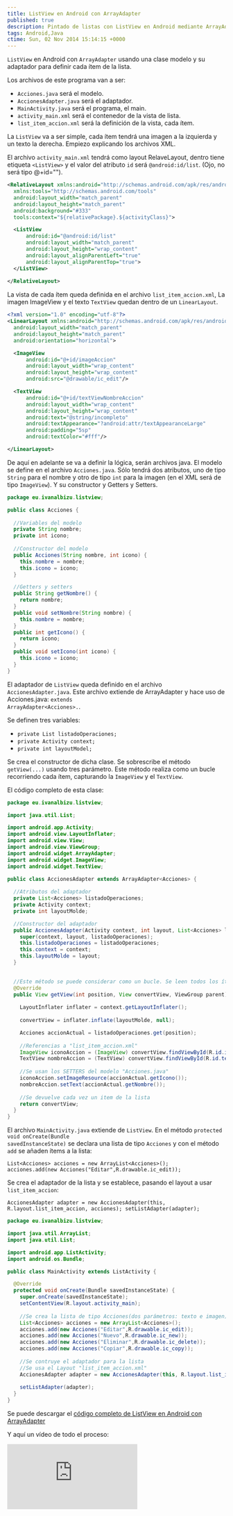 ```yaml
---
title: ListView en Android con ArrayAdapter
published: true
description: Pintado de listas con ListView en Android mediante ArrayAdapter, cada ítem contiene un ImageView y TextView dentro de LinearLayout
tags: Android,Java
ctime: Sun, 02 Nov 2014 15:14:15 +0000
---
```


<code>ListView</code> en Android con <code>ArrayAdapter</code> usando una clase modelo y su adaptador para definir cada ítem de la lista.

Los archivos de este programa van a ser:

<ul class="list-bullets">
  <li><code>Acciones.java</code> será el modelo.</li>
  <li><code>AccionesAdapter.java</code> será el adaptador.</li>
  <li><code>MainActivity.java</code> será el programa, el main.</li>
  <li><code>activity_main.xml</code> será el contenedor de la vista de lista.</li>
  <li><code>list_item_accion.xml</code> será la definición de la vista, cada ítem.</li>
</ul>

La <code>ListView</code> va a ser simple, cada ítem tendrá una imagen a la izquierda y un texto la derecha. Empiezo explicando los archivos XML.

El archivo <code>activity_main.xml</code> tendrá como layout RelaveLayout, dentro tiene etiqueta <code>&lt;ListView&gt;</code> y el valor del atributo <code>id</code> será <code>@android:id/list</code>. (Ojo, no será tipo @+id="").

```xml
<RelativeLayout xmlns:android="http://schemas.android.com/apk/res/android"
  xmlns:tools="http://schemas.android.com/tools"
  android:layout_width="match_parent"
  android:layout_height="match_parent"
  android:background="#333"
  tools:context="${relativePackage}.${activityClass}">

  <ListView
      android:id="@android:id/list"
      android:layout_width="match_parent"
      android:layout_height="wrap_content"
      android:layout_alignParentLeft="true"
      android:layout_alignParentTop="true">
  </ListView>
    
</RelativeLayout>
```

La vista de cada ítem queda definida en el archivo <code>list_item_accion.xml</code>, La imagen <cpde>ImageView</code> y el texto <code>TextView</code> quedan dentro de un <code>LinearLayout</code>.

```xml
<?xml version="1.0" encoding="utf-8"?>
<LinearLayout xmlns:android="http://schemas.android.com/apk/res/android"
  android:layout_width="match_parent"
  android:layout_height="match_parent"
  android:orientation="horizontal">

  <ImageView
      android:id="@+id/imageAccion"
      android:layout_width="wrap_content"
      android:layout_height="wrap_content"
      android:src="@drawable/ic_edit"/>

  <TextView
      android:id="@+id/textViewNombreAccion"
      android:layout_width="wrap_content"
      android:layout_height="wrap_content"
      android:text="@string/incompleto"
      android:textAppearance="?android:attr/textAppearanceLarge"
      android:padding="5sp"
      android:textColor="#fff"/>

</LinearLayout>
```

De aquí en adelante se va a definir la lógica, serán archivos java. El modelo se define en el archivo <code>Acciones.java</code>. Sólo tendrá dos atributos, uno de tipo <code>String</code> para el nombre y otro de tipo <code>int</code> para la imagen (en el XML será de tipo <code>ImageView</code>). Y su constructor y Getters y Setters.

```java
package eu.ivanalbizu.listview;

public class Acciones {
  
  //Variables del modelo
  private String nombre;
  private int icono;
  
  //Constructor del modelo
  public Acciones(String nombre, int icono) {
    this.nombre = nombre;
    this.icono = icono;
  }

  //Getters y setters
  public String getNombre() {
    return nombre;
  }
  public void setNombre(String nombre) {
    this.nombre = nombre;
  }
  public int getIcono() {
    return icono;
  }
  public void setIcono(int icono) {
    this.icono = icono;
  }
}
```

El adaptador de <code>ListView</code> queda definido en el archivo <code>AccionesAdapter.java</code>. Este archivo extiende de ArrayAdapter y hace uso de Acciones.java: <code>extends ArrayAdapter&lt;Acciones&gt;.</code>.

Se definen tres variables:

<ul class="list-bullets">
  <li><code>private List<Acciones> listadoOperaciones;</code></li>
  <li><code>private Activity context;</code></li>
  <li><code>private int layoutModel;</code></li>
</ul>

Se crea el constructor de dicha clase. Se sobrescribe el método <code>getView(...)</code> usando tres parámetro. Este método realiza como un bucle recorriendo cada ítem, capturando la <code>ImageView</code> y el <code>TextView</code>.

El código completo de esta clase:

```java
package eu.ivanalbizu.listview;

import java.util.List;

import android.app.Activity;
import android.view.LayoutInflater;
import android.view.View;
import android.view.ViewGroup;
import android.widget.ArrayAdapter;
import android.widget.ImageView;
import android.widget.TextView;

public class AccionesAdapter extends ArrayAdapter<Acciones> { 
  
  //Atributos del adaptador
  private List<Acciones> listadoOperaciones;
  private Activity context;
  private int layoutMolde;

  //Constructor del adaptador
  public AccionesAdapter(Activity context, int layout, List<Acciones> listadoOperaciones) {
    super(context, layout, listadoOperaciones);
    this.listadoOperaciones = listadoOperaciones;
    this.context = context;
    this.layoutMolde = layout;
  }

  
  //Este método se puede considerar como un bucle. Se leen todos los ítems de la lista
  @Override
  public View getView(int position, View convertView, ViewGroup parent) {
    
    LayoutInflater inflater = context.getLayoutInflater();
    
    convertView = inflater.inflate(layoutMolde, null);

    Acciones accionActual = listadoOperaciones.get(position);
    
    //Referencias a "list_item_accion.xml"
    ImageView iconoAccion = (ImageView) convertView.findViewById(R.id.imageAccion);
    TextView nombreAccion = (TextView) convertView.findViewById(R.id.textViewNombreAccion);
    
    //Se usan los SETTERS del modelo "Acciones.java"
    iconoAccion.setImageResource(accionActual.getIcono());
    nombreAccion.setText(accionActual.getNombre());
    
    //Se devuelve cada vez un item de la lista
    return convertView;
  }
}
```

El archivo <code>MainActivity.java</code> extiende de <code>ListView</code>. En el método <code>protected void onCreate(Bundle savedInstanceState)</code> se declara una lista de tipo <code>Acciones</code> y con el método <code>add</code> se añaden ítems a la lista:

```
List<Acciones> acciones = new ArrayList<Acciones>();
acciones.add(new Acciones("Editar",R.drawable.ic_edit));
```

Se crea el adaptador de la lista y se establece, pasando el layout a usar <code>list_item_accion</code>: 

```
AccionesAdapter adapter = new AccionesAdapter(this, R.layout.list_item_accion, acciones); setListAdapter(adapter);
```

```java
package eu.ivanalbizu.listview;

import java.util.ArrayList;
import java.util.List;

import android.app.ListActivity;
import android.os.Bundle;

public class MainActivity extends ListActivity {

  @Override
  protected void onCreate(Bundle savedInstanceState) {
    super.onCreate(savedInstanceState);
    setContentView(R.layout.activity_main);
    
    //Se crea la lista de tipo Acciones(dos parámetros: texto e imagen)
    List<Acciones> acciones = new ArrayList<Acciones>();
    acciones.add(new Acciones("Editar",R.drawable.ic_edit));
    acciones.add(new Acciones("Nuevo",R.drawable.ic_new));
    acciones.add(new Acciones("Eliminar",R.drawable.ic_delete));
    acciones.add(new Acciones("Copiar",R.drawable.ic_copy));
    
    //Se contruye el adaptador para la lista
    //Se usa el Layout "list_item_accion.xml"
    AccionesAdapter adapter = new AccionesAdapter(this, R.layout.list_item_accion, acciones);
    
    setListAdapter(adapter);
  }
}
```

Se puede descargar el <a href="https://drive.google.com/open?id=0BzQS5pOyF_HjVUhvSFhMalVfYms" target="_blank">código completo de ListView en Android con ArrayAdapter</a>

Y aquí un vídeo de todo el proceso:

<div class="ratio-16-9">
    <iframe title="ListView en Android con ArrayAdapter" type="text/html" src="http://www.youtube.com/embed/WkysUx43Tr4?autoplay=0&origin=https://ivanalbizu.eu/" frameborder="0"></iframe>
</div>